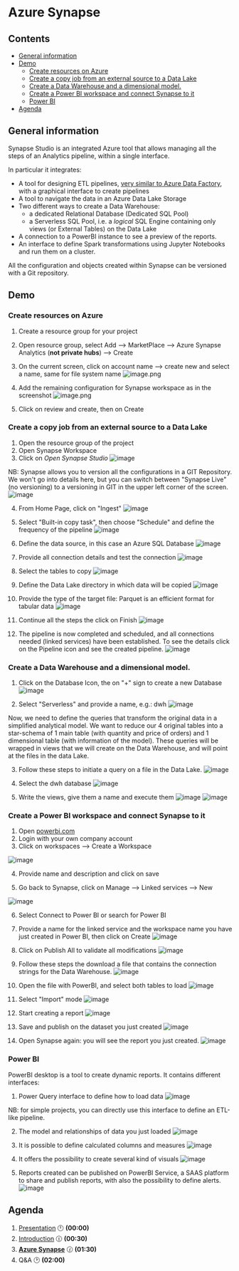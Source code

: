 # Azure Synapse  <!-- omit in TOC -->

## Contents <!-- omit in TOC -->

- [General information](#general-information)
- [Demo](#demo)
  - [Create resources on Azure](#create-resources-on-azure)
  - [Create a copy job from an external source to a Data Lake](#create-a-copy-job-from-an-external-source-to-a-data-lake)
  - [Create a Data Warehouse and a dimensional model.](#create-a-data-warehouse-and-a-dimensional-model)
  - [Create a Power BI workspace and connect Synapse to it](#create-a-power-bi-workspace-and-connect-synapse-to-it)
  - [Power BI](#power-bi)
- [Agenda](#agenda)

## General information

Synapse Studio is an integrated Azure tool that allows managing all the steps of an Analytics pipeline, within a single interface.

In particular it integrates:
- A tool for designing ETL pipelines, [very similar to Azure Data Factory](https://docs.microsoft.com/en-us/azure/synapse-analytics/data-integration/concepts-data-factory-differences), with a graphical interface to create pipelines
- A tool to navigate the data in an Azure Data Lake Storage
- Two different ways to create a Data Warehouse:
  - a dedicated Relational Database (Dedicated SQL Pool)
  - a Serverless SQL Pool, i.e. a *logical* SQL Engine containing only views (or External Tables) on the Data Lake
- A connection to a PowerBI instance to see a preview of the reports.
- An interface to define Spark transformations using Jupyter Notebooks and run them on a cluster.

All the configuration and objects created within Synapse can be versioned with a Git repository.

## Demo

### Create resources on Azure

1. Create a resource group for your project
2. Open resource group, select Add --> MarketPlace --> Azure Synapse Analytics (**not private hubs**) --> Create
3. On the current screen, click on account name --> create new and select a name, same for file system name
![image.png](images/syn-create1.png)

4. Add the remaining configuration for Synapse workspace as in the screenshot
![image.png](images/syn-create2.png)

5. Click on review and create, then on Create
 
### Create a copy job from an external source to a Data Lake

1. Open the resource group of the project
2. Open Synapse Workspace
3. Click on *Open Synapse Studio*
![image](images/syn-create3.png)

NB: Synapse allows you to version all the configurations in a GIT Repository. We won't go into details here, but you can switch between "Synapse Live" (no versioning) to a versioning in GIT in the upper left corner of the screen.
![image](images/syn-versioning.png)

4. From Home Page, click on "Ingest"
![image](images/syn1.png)

5. Select "Built-in copy task", then choose "Schedule" and define the frequency of the pipeline
![image](images/syn2.png)

6. Define the data source, in this case an Azure SQL Database
![image](images/syn3.png)

7. Provide all connection details and test the connection
![image](images/syn4.png)

8. Select the tables to copy
![image](images/syn5.png)

9. Define the Data Lake directory in which data will be copied
![image](images/syn6.png)

10. Provide the type of the target file: Parquet is an efficient format for tabular data
![image](images/syn7.png)

11.  Continue all the steps the click on Finish
![image](images/syn8.png)

12. The pipeline is now completed and scheduled, and all connections needed (linked services) have been established. To see the details click on the Pipeline icon and see the created pipeline.
![image](images/syn9.png)

### Create a Data Warehouse and a dimensional model.

1. Click on the Database Icon, the on "+" sign to create a new Database
![image](images/syn-db1.png)

2. Select "Serverless" and provide a name, e.g.: dwh
![image](images/syn-db2.png)

Now, we need to define the queries that transform the original data in a simplified analytical model. We want to reduce our 4 original tables into a star-schema of 1 main table (with quantity and price of orders) and 1 dimensional table (with information of the model). These queries will be wrapped in views that we will create on the Data Warehouse, and will point at the files in the data Lake.

3. Follow these steps to initiate a query on a file in the Data Lake. 
![image](images/syn-db3.png)

4. Select the dwh database
![image](images/syn-db4.png)

5. Write the views, give them a name and execute them
![image](images/syn-db5.png)
![image](images/syn-db6.png)

### Create a Power BI workspace and connect Synapse to it

1. Open [powerbi.com](https://app.powerbi.com/home)
2. Login with your own company account 
3. Click on workspaces --> Create a Workspace

![image](images/syn-pbi0.png)

4. Provide name and description and click on save

5. Go back to Synapse, click on Manage --> Linked services --> New

![image](images/syn-pbi1.png)

6. Select Connect to Power BI or search for Power BI
7. Provide a name for the linked service and the workspace name you have just created in Power BI, then click on Create
![image](images/syn-pbi2.png)

8. Click on Publish All to validate all modifications 
![image](images/syn-pbi3.png)

9. Follow these steps the download a file that contains the connection strings for the Data Warehouse.
![image](images/syn-pbi4.png)

10. Open the file with PowerBI, and select both tables to load
![image](images/syn-pbi5.png)

11. Select "Import" mode
![image](images/syn-pbi6.png)

12. Start creating a report 
![image](images/syn-pbi7.png)

13. Save and publish on the dataset you just created
![image](images/syn-pbi8.png)

13. Open Synapse again: you will see the report you just created.
![image](images/syn-pbi10.png)

### Power BI

PowerBI desktop is a tool to create dynamic reports. It contains different interfaces:

1. Power Query interface to define how to load data
![image](images/pbi-powerquery.png)

NB: for simple projects, you can directly use this interface to define an ETL-like pipeline.

2. The model and relationships of data you just loaded
![image](images/pbi-model.png)

3. It is possible to define calculated columns and measures
![image](images/pbi-calculated-column.png)

4. It offers the possibility to create several kind of visuals
![image](images/pbi-visuals.png)

5. Reports created can be published on PowerBI Service, a SAAS platform to share and publish reports, with also the possibility to define alerts.
![image](images/pbi-service.png)



## Agenda

1. [Presentation](01.presentation.md) :clock12: **(00:00)**
2. [Introduction](02.introduction.md) :clock1230: **(00:30)**
3. **[Azure Synapse](03.azure-synapse.md)** :clock130: **(01:30)**
4. Q&A :clock2: **(02:00)**